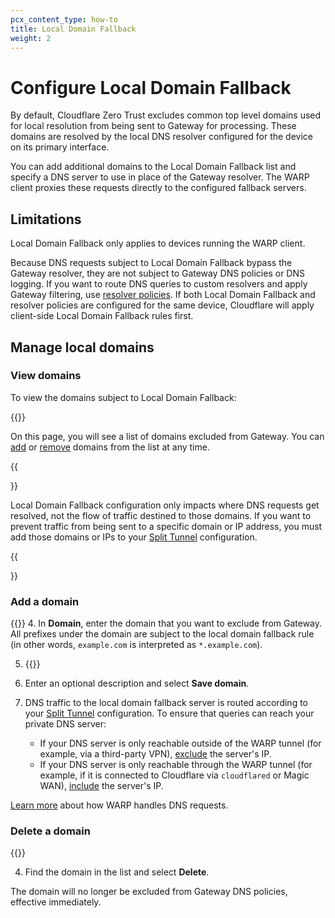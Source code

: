```yaml
---
pcx_content_type: how-to
title: Local Domain Fallback
weight: 2
---
```


# Configure Local Domain Fallback

By default, Cloudflare Zero Trust excludes common top level domains used for local resolution from being sent to Gateway for processing. These domains are resolved by the local DNS resolver configured for the device on its primary interface.

You can add additional domains to the Local Domain Fallback list and specify a DNS server to use in place of the Gateway resolver. The WARP client proxies these requests directly to the configured fallback servers.

## Limitations

Local Domain Fallback only applies to devices running the WARP client.

Because DNS requests subject to Local Domain Fallback bypass the Gateway resolver, they are not subject to Gateway DNS policies or DNS logging. If you want to route DNS queries to custom resolvers and apply Gateway filtering, use [resolver policies](/cloudflare-one/policies/gateway/resolver-policies/). If both Local Domain Fallback and resolver policies are configured for the same device, Cloudflare will apply client-side Local Domain Fallback rules first.

## Manage local domains

### View domains

To view the domains subject to Local Domain Fallback:

{{<render file="warp/_view-local-domains.md" productFolder="cloudflare-one">}}

On this page, you will see a list of domains excluded from Gateway. You can [add](#add-a-domain) or [remove](#delete-a-domain) domains from the list at any time.

{{<Aside type="warning">}}

Local Domain Fallback configuration only impacts where DNS requests get resolved, not the flow of traffic destined to those domains. If you want to prevent traffic from being sent to a specific domain or IP address, you must add those domains or IPs to your [Split Tunnel](/cloudflare-one/connections/connect-devices/warp/configure-warp/route-traffic/split-tunnels/) configuration.

{{</Aside>}}

### Add a domain

{{<render file="warp/_view-local-domains.md" productFolder="cloudflare-one">}}
4. In **Domain**, enter the domain that you want to exclude from Gateway. All prefixes under the domain are subject to the local domain fallback rule (in other words, `example.com` is interpreted as `*.example.com`).

5. {{<render file="warp/_add-local-domain-ip.md" productFolder="cloudflare-one">}}

6. Enter an optional description and select **Save domain**.

7. DNS traffic to the local domain fallback server is routed according to your [Split Tunnel](/cloudflare-one/connections/connect-devices/warp/configure-warp/route-traffic/split-tunnels/) configuration. To ensure that queries can reach your private DNS server:
   - If your DNS server is only reachable outside of the WARP tunnel (for example, via a third-party VPN), [exclude](/cloudflare-one/connections/connect-devices/warp/configure-warp/route-traffic/split-tunnels/#add-a-route) the server's IP.
   - If your DNS server is only reachable through the WARP tunnel (for example, if it is connected to Cloudflare via `cloudflared` or Magic WAN), [include](/cloudflare-one/connections/connect-devices/warp/configure-warp/route-traffic/split-tunnels/#add-a-route) the server's IP.

[Learn more](/cloudflare-one/connections/connect-devices/warp/configure-warp/route-traffic/#how-the-warp-client-handles-dns-requests) about how WARP handles DNS requests.

### Delete a domain

{{<render file="warp/_view-local-domains.md" productFolder="cloudflare-one">}}

4. Find the domain in the list and select **Delete**.

The domain will no longer be excluded from Gateway DNS policies, effective immediately.
